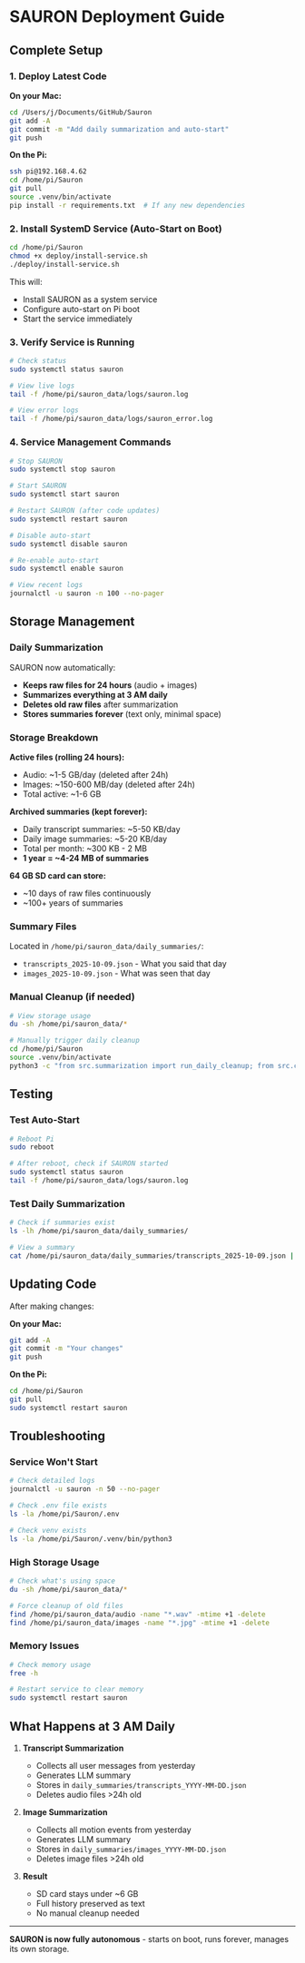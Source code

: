 # SAURON Deployment Guide

## Complete Setup

### 1. Deploy Latest Code

**On your Mac:**
```bash
cd /Users/j/Documents/GitHub/Sauron
git add -A
git commit -m "Add daily summarization and auto-start"
git push
```

**On the Pi:**
```bash
ssh pi@192.168.4.62
cd /home/pi/Sauron
git pull
source .venv/bin/activate
pip install -r requirements.txt  # If any new dependencies
```

### 2. Install SystemD Service (Auto-Start on Boot)

```bash
cd /home/pi/Sauron
chmod +x deploy/install-service.sh
./deploy/install-service.sh
```

This will:
- Install SAURON as a system service
- Configure auto-start on Pi boot
- Start the service immediately

### 3. Verify Service is Running

```bash
# Check status
sudo systemctl status sauron

# View live logs
tail -f /home/pi/sauron_data/logs/sauron.log

# View error logs
tail -f /home/pi/sauron_data/logs/sauron_error.log
```

### 4. Service Management Commands

```bash
# Stop SAURON
sudo systemctl stop sauron

# Start SAURON
sudo systemctl start sauron

# Restart SAURON (after code updates)
sudo systemctl restart sauron

# Disable auto-start
sudo systemctl disable sauron

# Re-enable auto-start
sudo systemctl enable sauron

# View recent logs
journalctl -u sauron -n 100 --no-pager
```

## Storage Management

### Daily Summarization

SAURON now automatically:
- **Keeps raw files for 24 hours** (audio + images)
- **Summarizes everything at 3 AM daily**
- **Deletes old raw files** after summarization
- **Stores summaries forever** (text only, minimal space)

### Storage Breakdown

**Active files (rolling 24 hours):**
- Audio: ~1-5 GB/day (deleted after 24h)
- Images: ~150-600 MB/day (deleted after 24h)
- Total active: ~1-6 GB

**Archived summaries (kept forever):**
- Daily transcript summaries: ~5-50 KB/day
- Daily image summaries: ~5-20 KB/day
- Total per month: ~300 KB - 2 MB
- **1 year = ~4-24 MB of summaries**

**64 GB SD card can store:**
- ~10 days of raw files continuously
- ~100+ years of summaries

### Summary Files

Located in `/home/pi/sauron_data/daily_summaries/`:
- `transcripts_2025-10-09.json` - What you said that day
- `images_2025-10-09.json` - What was seen that day

### Manual Cleanup (if needed)

```bash
# View storage usage
du -sh /home/pi/sauron_data/*

# Manually trigger daily cleanup
cd /home/pi/Sauron
source .venv/bin/activate
python3 -c "from src.summarization import run_daily_cleanup; from src.config import load_config; from src.memory import MemorySystem; from pathlib import Path; conf = load_config(); mem = MemorySystem(conf.data_dir); run_daily_cleanup(conf.data_dir, conf.openrouter_api_key, conf.openrouter_model, mem)"
```

## Testing

### Test Auto-Start
```bash
# Reboot Pi
sudo reboot

# After reboot, check if SAURON started
sudo systemctl status sauron
tail -f /home/pi/sauron_data/logs/sauron.log
```

### Test Daily Summarization

```bash
# Check if summaries exist
ls -lh /home/pi/sauron_data/daily_summaries/

# View a summary
cat /home/pi/sauron_data/daily_summaries/transcripts_2025-10-09.json | jq '.summary'
```

## Updating Code

After making changes:

**On your Mac:**
```bash
git add -A
git commit -m "Your changes"
git push
```

**On the Pi:**
```bash
cd /home/pi/Sauron
git pull
sudo systemctl restart sauron
```

## Troubleshooting

### Service Won't Start
```bash
# Check detailed logs
journalctl -u sauron -n 50 --no-pager

# Check .env file exists
ls -la /home/pi/Sauron/.env

# Check venv exists
ls -la /home/pi/Sauron/.venv/bin/python3
```

### High Storage Usage
```bash
# Check what's using space
du -sh /home/pi/sauron_data/*

# Force cleanup of old files
find /home/pi/sauron_data/audio -name "*.wav" -mtime +1 -delete
find /home/pi/sauron_data/images -name "*.jpg" -mtime +1 -delete
```

### Memory Issues
```bash
# Check memory usage
free -h

# Restart service to clear memory
sudo systemctl restart sauron
```

## What Happens at 3 AM Daily

1. **Transcript Summarization**
   - Collects all user messages from yesterday
   - Generates LLM summary
   - Stores in `daily_summaries/transcripts_YYYY-MM-DD.json`
   - Deletes audio files >24h old

2. **Image Summarization**
   - Collects all motion events from yesterday
   - Generates LLM summary
   - Stores in `daily_summaries/images_YYYY-MM-DD.json`
   - Deletes image files >24h old

3. **Result**
   - SD card stays under ~6 GB
   - Full history preserved as text
   - No manual cleanup needed

---

**SAURON is now fully autonomous** - starts on boot, runs forever, manages its own storage.

